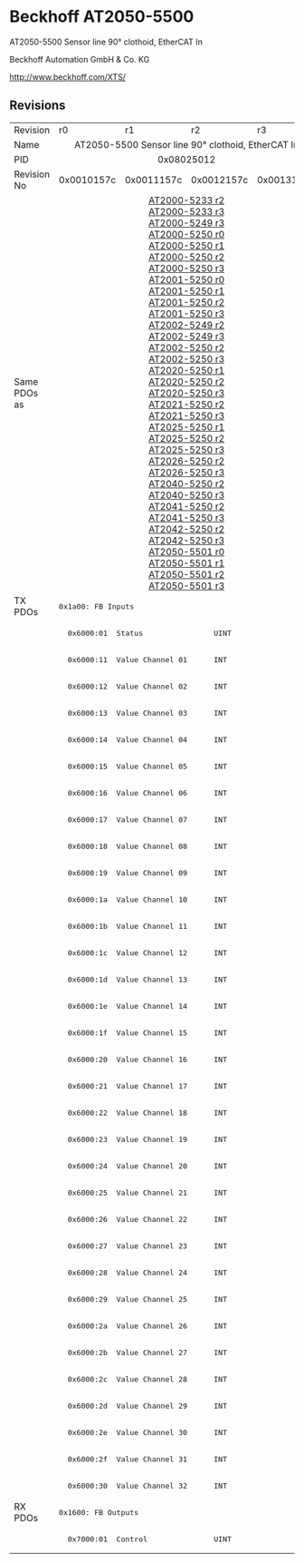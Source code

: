 # Beckhoff AT2050-5500

AT2050-5500 Sensor line 90° clothoid, EtherCAT In

Beckhoff Automation GmbH & Co. KG

http://www.beckhoff.com/XTS/

## Revisions
<table>
<tr >
<td>Revision</td>
<td><div class="foo">r0</div></td>
<td><div class="foo">r1</div></td>
<td><div class="foo">r2</div></td>
<td><div class="foo">r3</div></td>
</tr>
<tr >
<td>Name</td>
<td colspan=4 align="center"><div class="foo">AT2050-5500 Sensor line 90° clothoid, EtherCAT In</div></td>
</tr>
<tr >
<td>PID</td>
<td colspan=4 align="center"><div class="foo">0x08025012</div></td>
</tr>
<tr >
<td>Revision No</td>
<td>0x0010157c</td>
<td>0x0011157c</td>
<td>0x0012157c</td>
<td>0x0013157c</td>
</tr>
<tr >
<td>Same PDOs as</td>
<td colspan=4 align="center"><a href="AT2000-5233">AT2000-5233 r2</a><br/><a href="AT2000-5233">AT2000-5233 r3</a><br/><a href="AT2000-5249">AT2000-5249 r3</a><br/><a href="AT2000-5250">AT2000-5250 r0</a><br/><a href="AT2000-5250">AT2000-5250 r1</a><br/><a href="AT2000-5250">AT2000-5250 r2</a><br/><a href="AT2000-5250">AT2000-5250 r3</a><br/><a href="AT2001-5250">AT2001-5250 r0</a><br/><a href="AT2001-5250">AT2001-5250 r1</a><br/><a href="AT2001-5250">AT2001-5250 r2</a><br/><a href="AT2001-5250">AT2001-5250 r3</a><br/><a href="AT2002-5249">AT2002-5249 r2</a><br/><a href="AT2002-5249">AT2002-5249 r3</a><br/><a href="AT2002-5250">AT2002-5250 r2</a><br/><a href="AT2002-5250">AT2002-5250 r3</a><br/><a href="AT2020-5250">AT2020-5250 r1</a><br/><a href="AT2020-5250">AT2020-5250 r2</a><br/><a href="AT2020-5250">AT2020-5250 r3</a><br/><a href="AT2021-5250">AT2021-5250 r2</a><br/><a href="AT2021-5250">AT2021-5250 r3</a><br/><a href="AT2025-5250">AT2025-5250 r1</a><br/><a href="AT2025-5250">AT2025-5250 r2</a><br/><a href="AT2025-5250">AT2025-5250 r3</a><br/><a href="AT2026-5250">AT2026-5250 r2</a><br/><a href="AT2026-5250">AT2026-5250 r3</a><br/><a href="AT2040-5250">AT2040-5250 r2</a><br/><a href="AT2040-5250">AT2040-5250 r3</a><br/><a href="AT2041-5250">AT2041-5250 r2</a><br/><a href="AT2041-5250">AT2041-5250 r3</a><br/><a href="AT2042-5250">AT2042-5250 r2</a><br/><a href="AT2042-5250">AT2042-5250 r3</a><br/><a href="AT2050-5501">AT2050-5501 r0</a><br/><a href="AT2050-5501">AT2050-5501 r1</a><br/><a href="AT2050-5501">AT2050-5501 r2</a><br/><a href="AT2050-5501">AT2050-5501 r3</a></td>
</tr>
<tr class="txpdo pdosection">
<td rowspan=34 valign=top>TX PDOs</td>
<td colspan=4 align="left"><pre>0x1a00: FB Inputs</pre></td>
<td></td>
</tr>
<tr class="txpdo">
<td colspan=4 align="left"><pre>  0x6000:01  Status                UINT</pre></td>
</tr>
<tr class="txpdo">
<td colspan=4 align="left"><pre>  0x6000:11  Value Channel 01      INT</pre></td>
</tr>
<tr class="txpdo">
<td colspan=4 align="left"><pre>  0x6000:12  Value Channel 02      INT</pre></td>
</tr>
<tr class="txpdo">
<td colspan=4 align="left"><pre>  0x6000:13  Value Channel 03      INT</pre></td>
</tr>
<tr class="txpdo">
<td colspan=4 align="left"><pre>  0x6000:14  Value Channel 04      INT</pre></td>
</tr>
<tr class="txpdo">
<td colspan=4 align="left"><pre>  0x6000:15  Value Channel 05      INT</pre></td>
</tr>
<tr class="txpdo">
<td colspan=4 align="left"><pre>  0x6000:16  Value Channel 06      INT</pre></td>
</tr>
<tr class="txpdo">
<td colspan=4 align="left"><pre>  0x6000:17  Value Channel 07      INT</pre></td>
</tr>
<tr class="txpdo">
<td colspan=4 align="left"><pre>  0x6000:18  Value Channel 08      INT</pre></td>
</tr>
<tr class="txpdo">
<td colspan=4 align="left"><pre>  0x6000:19  Value Channel 09      INT</pre></td>
</tr>
<tr class="txpdo">
<td colspan=4 align="left"><pre>  0x6000:1a  Value Channel 10      INT</pre></td>
</tr>
<tr class="txpdo">
<td colspan=4 align="left"><pre>  0x6000:1b  Value Channel 11      INT</pre></td>
</tr>
<tr class="txpdo">
<td colspan=4 align="left"><pre>  0x6000:1c  Value Channel 12      INT</pre></td>
</tr>
<tr class="txpdo">
<td colspan=4 align="left"><pre>  0x6000:1d  Value Channel 13      INT</pre></td>
</tr>
<tr class="txpdo">
<td colspan=4 align="left"><pre>  0x6000:1e  Value Channel 14      INT</pre></td>
</tr>
<tr class="txpdo">
<td colspan=4 align="left"><pre>  0x6000:1f  Value Channel 15      INT</pre></td>
</tr>
<tr class="txpdo">
<td colspan=4 align="left"><pre>  0x6000:20  Value Channel 16      INT</pre></td>
</tr>
<tr class="txpdo">
<td colspan=4 align="left"><pre>  0x6000:21  Value Channel 17      INT</pre></td>
</tr>
<tr class="txpdo">
<td colspan=4 align="left"><pre>  0x6000:22  Value Channel 18      INT</pre></td>
</tr>
<tr class="txpdo">
<td colspan=4 align="left"><pre>  0x6000:23  Value Channel 19      INT</pre></td>
</tr>
<tr class="txpdo">
<td colspan=4 align="left"><pre>  0x6000:24  Value Channel 20      INT</pre></td>
</tr>
<tr class="txpdo">
<td colspan=4 align="left"><pre>  0x6000:25  Value Channel 21      INT</pre></td>
</tr>
<tr class="txpdo">
<td colspan=4 align="left"><pre>  0x6000:26  Value Channel 22      INT</pre></td>
</tr>
<tr class="txpdo">
<td colspan=4 align="left"><pre>  0x6000:27  Value Channel 23      INT</pre></td>
</tr>
<tr class="txpdo">
<td colspan=4 align="left"><pre>  0x6000:28  Value Channel 24      INT</pre></td>
</tr>
<tr class="txpdo">
<td colspan=4 align="left"><pre>  0x6000:29  Value Channel 25      INT</pre></td>
</tr>
<tr class="txpdo">
<td colspan=4 align="left"><pre>  0x6000:2a  Value Channel 26      INT</pre></td>
</tr>
<tr class="txpdo">
<td colspan=4 align="left"><pre>  0x6000:2b  Value Channel 27      INT</pre></td>
</tr>
<tr class="txpdo">
<td colspan=4 align="left"><pre>  0x6000:2c  Value Channel 28      INT</pre></td>
</tr>
<tr class="txpdo">
<td colspan=4 align="left"><pre>  0x6000:2d  Value Channel 29      INT</pre></td>
</tr>
<tr class="txpdo">
<td colspan=4 align="left"><pre>  0x6000:2e  Value Channel 30      INT</pre></td>
</tr>
<tr class="txpdo">
<td colspan=4 align="left"><pre>  0x6000:2f  Value Channel 31      INT</pre></td>
</tr>
<tr class="txpdo">
<td colspan=4 align="left"><pre>  0x6000:30  Value Channel 32      INT</pre></td>
</tr>
<tr class="rxpdo pdosection">
<td rowspan=2 valign=top>RX PDOs</td>
<td colspan=4 align="left"><pre>0x1600: FB Outputs</pre></td>
<td></td>
</tr>
<tr class="rxpdo">
<td colspan=4 align="left"><pre>  0x7000:01  Control               UINT</pre></td>
</tr>
</table>
